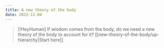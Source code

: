 ```yaml
---
title: A new theory of the body
date: 2022-12-04
---
```




> [!HeyHuman]
> If wisdom comes from the body, do we need a new theory of the body to account for it? [[new-theory-of-the-body/up-hierarchy|Start here]]
